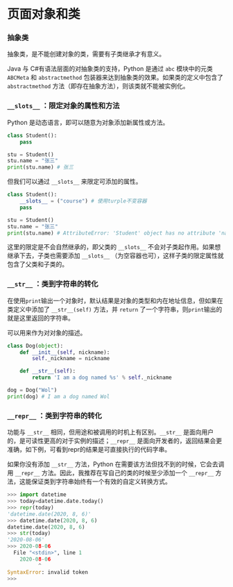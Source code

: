 # 页面对象和类

### 抽象类

抽象类，是不能创建对象的类，需要有子类继承才有意义。

Java 与 C#有语法层面的对抽象类的支持，Python 是通过 `abc` 模块中的元类 `ABCMeta` 和 `abstractmethod` 包装器来达到抽象类的效果。如果类的定义中包含了 `abstractmethod` 方法（即存在抽象方法），则该类就不能被实例化。

### `__slots__` ：限定对象的属性和方法

Python 是动态语言，即可以随意为对象添加新属性或方法。

```python
class Student():
    pass

stu = Student()
stu.name = "张三"
print(stu.name) # 张三
```

但我们可以通过 `__slots__` 来限定可添加的属性。

```python
class Student():
    __slots__ = ("course") # 使用turple不变容器
    pass

stu = Student()
stu.name = "张三"
print(stu.name) # AttributeError: 'Student' object has no attribute 'name'
```

这里的限定是不会自然继承的，即父类的 `__slots__` 不会对子类起作用。如果想继承下去，子类也需要添加 `__slots__` （为空容器也可），这样子类的限定属性就包含了父类和子类的。

### `__str__` ：类到字符串的转化

在使用`print`输出一个对象时，默认结果是对象的类型和内在地址信息，但如果在类定义中添加了 `__str__(self)` 方法，并 `return` 了一个字符串，则`print`输出的就是这里返回的字符串。

可以用来作为对对象的描述。

```python
class Dog(object):
    def __init__(self, nickname):
        self._nickname = nickname

    def __str__(self):
        return 'I am a dog named %s' % self._nickname

dog = Dog("Wol")
print(dog) # I am a dog named Wol
```

### `__repr__` ：类到字符串的转化

功能与 `__str__` 相同，但用途和被调用的时机上有区别。`__str__` 是面向用户的，是可读性更高的对于实例的描述；`__repr__` 是面向开发者的，返回结果会更准确，如下例，可看到repr的结果是可直接执行的代码字串。

如果你没有添加 `__str__` 方法，Python 在需要该方法但找不到的时候，它会去调用 `__repr__` 方法。因此，我推荐在写自己的类的时候至少添加一个 `__repr__` 方法，这能保证类到字符串始终有一个有效的自定义转换方式。

```python
>>> import datetime
>>> today=datetime.date.today()
>>> repr(today)
'datetime.date(2020, 8, 6)'
>>> datetime.date(2020, 8, 6)
datetime.date(2020, 8, 6)
>>> str(today)
'2020-08-06'
>>> 2020-08-06
  File "<stdin>", line 1
    2020-08-06
          ^
SyntaxError: invalid token
>>>
```
